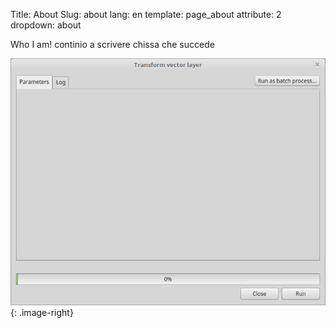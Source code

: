 Title: About
Slug: about
lang: en
template: page_about
attribute: 2
dropdown: about



Who I am!  continio a scrivere chissa che succede

![Alt Text](/images/site/Ui_Saga.png){: .image-right}



<!-- ![Alt Text](/images/site/Ui_Saga.png) -->
